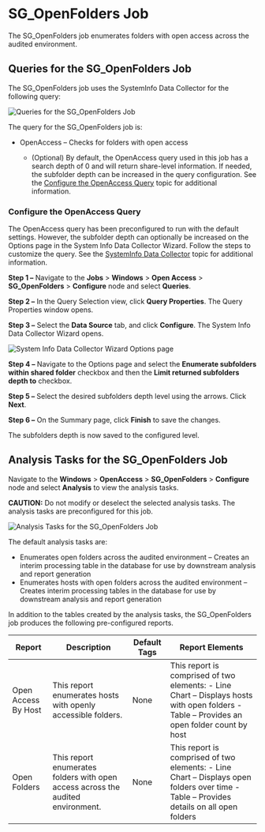 # SG_OpenFolders Job

The SG_OpenFolders job enumerates folders with open access across the audited environment.

## Queries for the SG_OpenFolders Job

The SG_OpenFolders job uses the SystemInfo Data Collector for the following query:

![Queries for the SG_OpenFolders Job](/img/versioned_docs/accessanalyzer_11.6/accessanalyzer/solutions/windows/openaccess/openfoldersquery.webp)

The query for the SG_OpenFolders job is:

- OpenAccess – Checks for folders with open access

    - (Optional) By default, the OpenAccess query used in this job has a search depth of 0 and will
      return share-level information. If needed, the subfolder depth can be increased in the query
      configuration. See the [Configure the OpenAccess Query](#configure-the-openaccess-query) topic
      for additional information.

### Configure the OpenAccess Query

The OpenAccess query has been preconfigured to run with the default settings. However, the subfolder
depth can optionally be increased on the Options page in the System Info Data Collector Wizard.
Follow the steps to customize the query. See the
[SystemInfo Data Collector](/docs/accessanalyzer/11.6/accessanalyzer/admin/datacollector/systeminfo/overview.md)
topic for additional information.

**Step 1 –** Navigate to the **Jobs** > **Windows** > **Open Access** > **SG_OpenFolders** >
**Configure** node and select **Queries**.

**Step 2 –** In the Query Selection view, click **Query Properties**. The Query Properties window
opens.

**Step 3 –** Select the **Data Source** tab, and click **Configure**. The System Info Data Collector
Wizard opens.

![System Info Data Collector Wizard Options page](/img/versioned_docs/accessanalyzer_11.6/accessanalyzer/solutions/windows/openaccess/configuresubfolderdepth.webp)

**Step 4 –** Navigate to the Options page and select the **Enumerate subfolders within shared
folder** checkbox and then the **Limit returned subfolders depth to** checkbox.

**Step 5 –** Select the desired subfolders depth level using the arrows. Click **Next**.

**Step 6 –** On the Summary page, click **Finish** to save the changes.

The subfolders depth is now saved to the configured level.

## Analysis Tasks for the SG_OpenFolders Job

Navigate to the **Windows** > **OpenAccess** > **SG_OpenFolders** > **Configure** node and select
**Analysis** to view the analysis tasks.

**CAUTION:** Do not modify or deselect the selected analysis tasks. The analysis tasks are
preconfigured for this job.

![Analysis Tasks for the SG_OpenFolders Job](/img/versioned_docs/accessanalyzer_11.6/accessanalyzer/solutions/windows/openaccess/openfoldersanalysis.webp)

The default analysis tasks are:

- Enumerates open folders across the audited environment – Creates an interim processing table in
  the database for use by downstream analysis and report generation
- Enumerates hosts with open folders across the audited environment – Creates interim processing
  tables in the database for use by downstream analysis and report generation

In addition to the tables created by the analysis tasks, the SG_OpenFolders job produces the
following pre-configured reports.

| Report              | Description                                                                     | Default Tags | Report Elements                                                                                                                           |
| ------------------- | ------------------------------------------------------------------------------- | ------------ | ----------------------------------------------------------------------------------------------------------------------------------------- |
| Open Access By Host | This report enumerates hosts with openly accessible folders.                    | None         | This report is comprised of two elements: - Line Chart – Displays hosts with open folders - Table – Provides an open folder count by host |
| Open Folders        | This report enumerates folders with open access across the audited environment. | None         | This report is comprised of two elements: - Line Chart – Displays open folders over time - Table – Provides details on all open folders   |
